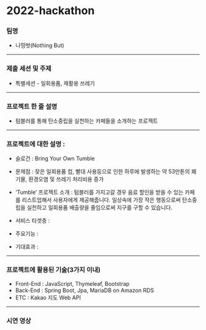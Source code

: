 # 2022-hackathon
### 팀명
- 나띵벗(Nothing But)
----------

### 제출 세션 및 주제
- 특별세션 - 일회용품, 재활용 쓰레기
----------

### 프로젝트 한 줄 설명
- 텀블러를 통해 탄소중립을 실천하는 카페들을 소개하는 프로젝트
----------
### 프로젝트에 대한 설명 : 
- 슬로건 : Bring Your Own Tumble

- 문제점 : 잦은 일회용품 컵, 빨대 사용등으로 인한 하루에 발생하는 약 53만톤의 폐기물, 환경오염 및 쓰레기 처리비용 증가

- ‘Tumble’ 프로젝트 소개 : 텀블러를 가지고갈 경우 음료 할인을 받을 수 있는 카페를 리스트업해서 사용자에게 제공해줍니다.
일상속에 가장 작은 행동으로써 탄소중립을 실천하고 일회용품 배출량을 줄임으로써 지구를 구할 수 있습니다.

- 서비스 타겟층 :

- 주요기능 : 

- 기대효과 : 

----------
### 프로젝트에 활용된 기술(3가지 이내)
- Front-End : JavaScript, Thymeleaf, Bootstrap
- Back-End : Spring Boot, Jpa, MariaDB on Amazon RDS
- ETC : Kakao 지도 Web API
----------
### 시연 영상

